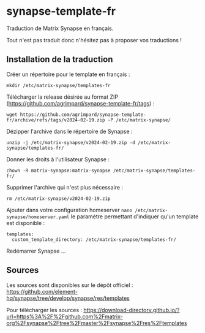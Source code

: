 # synapse-template-fr

Traduction de Matrix Synapse en français.

Tout n'est pas traduit donc n'hésitez pas à proposer vos traductions !

## Installation de la traduction

Créer un répertoire pour le template en français :

```
mkdir /etc/matrix-synapse/templates-fr
```

Télécharger la release désirée au format ZIP (https://github.com/agrimpard/synapse-template-fr/tags) :

```
wget https://github.com/agrimpard/synapse-template-fr/archive/refs/tags/v2024-02-19.zip -P /etc/matrix-synapse/
```

Dézipper l'archive dans le répertoire de Synapse :

```
unzip -j /etc/matrix-synapse/v2024-02-19.zip -d /etc/matrix-synapse/templates-fr/
```

Donner les droits à l'utilisateur Synapse :

```
chown -R matrix-synapse:matrix-synapse /etc/matrix-synapse/templates-fr/
```

Supprimer l'archive qui n'est plus nécessaire :

```
rm /etc/matrix-synapse/v2024-02-19.zip
```

Ajouter dans votre configuration homeserver `nano /etc/matrix-synapse/homeserver.yaml` le paramètre permettant d'indiquer qu'un template est disponible :

```
templates:
  custom_template_directory: /etc/matrix-synapse/templates-fr/
```

Redémarrer Synapse ...

## Sources

Les sources sont disponibles sur le dépôt officiel : https://github.com/element-hq/synapse/tree/develop/synapse/res/templates

Pour télécharger les sources : https://download-directory.github.io/?url=https%3A%2F%2Fgithub.com%2Fmatrix-org%2Fsynapse%2Ftree%2Fmaster%2Fsynapse%2Fres%2Ftemplates